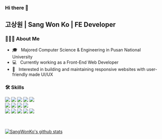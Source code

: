 ### Hi there 👋  

## 고상원 | Sang Won Ko | FE Developer

<h3> 🧑🏻‍💻 About Me </h3>

- 🎓 &nbsp; Majored Computer Science & Engineering in Pusan National University
- 💻 &nbsp; Currently working as a Front-End Web Developer
- 👀 &nbsp; Interested in building and maintaining responsive websites with user-friendly made UI/UX


<h3> 🛠 Skills </h3>
<div>
<img src="https://img.shields.io/badge/HTML5-e34f26?style=flat-square&logo=html5&logoColor=white"/>
<img src="https://img.shields.io/badge/css-686de0?style=flat-square&logo=css3&logoColor=white"/>
<img src="https://img.shields.io/badge/JavaScript-f9ca24?style=flat-square&logo=javascript&logoColor=white"/>
<img src="https://img.shields.io/badge/React-61dafb?style=flat-square&logo=react&logoColor=black"/>
<img src="https://img.shields.io/badge/Vue-4fc08d?style=flat-square&logo=vue.js&logoColor=white"/>
<br/>
<img src="https://img.shields.io/badge/Redux-764abc?style=flat-square&logo=redux&logoColor=white"/>
<img src="https://img.shields.io/badge/Redux Saga-999999?style=flat-square&logo=Redux-Saga&logoColor=white"/>
<img src="https://img.shields.io/badge/React Router-ca4245?style=flat-square&logo=React-Router&logoColor=white"/>
<img src="https://img.shields.io/badge/styled components-DB7093?style=flat-square&logo=styled-components&logoColor=white"/>
<br/>
<img src="https://img.shields.io/badge/Python-f9ca24?style=flat-square&logo=python&logoColor=black"/>
<img src="https://img.shields.io/badge/C-004088?style=flat-square&logo=C&logoColor=white"/>
<img src="https://img.shields.io/badge/C++-ca4245?style=flat-square&logo=C%2B%2B&logoColor=white"/>
<img src="https://img.shields.io/badge/java-00a98f?style=flat-square&logo=java&logoColor=white"/>
<img src="https://img.shields.io/badge/mysql-ff9e0f?style=flat-square&logo=mysql&logoColor=white"/>

</div>
<br/>
<br/>

[![SangWonKo's github stats](https://github-readme-stats.vercel.app/api?username=SangWonKo&count_private=true&show_icons=true&theme=dark)](https://github.com/SangWonKo)

<!---🤙 Contacts --->





<!---
SangWonKo/SangWonKo is a ✨ special ✨ repository because its `README.md` (this file) appears on your GitHub profile.
You can click the Preview link to take a look at your changes.
--->

